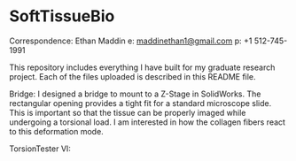 # SoftTissueBio

Correspondence: Ethan Maddin
e: maddinethan1@gmail.com p: +1 512-745-1991

This repository includes everything I have built for my graduate research project. Each of the files uploaded is described in this README file.

Bridge: I designed a bridge to mount to a Z-Stage in SolidWorks. The rectangular opening provides a tight fit for a standard microscope slide.
        This is important so that the tissue can be properly imaged while undergoing a torsional load. I am interested in how the collagen fibers react to this
        deformation mode.
       
TorsionTester VI: 
